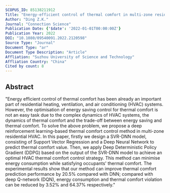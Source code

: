 ```yaml
---
SCOPUS_ID: 85138211912
Title: "Energy-efficient control of thermal comfort in multi-zone residential HVAC via reinforcement learning"
Author: "Ding Z.K."
Journal: "Connection Science"
Publication Date: {'$date': '2022-01-01T00:00:00Z'}
Publication Year: 2022
DOI: "10.1080/09540091.2022.2120598"
Source Type: "Journal"
Document Type: "ar"
Document Type Description: "Article"
Affliation: "Suzhou University of Science and Technology"
Affliation Country: "China"
Cited by count: 8
---
```


## Abstract
"Energy efficient control of thermal comfort has been already an important part of residential heating, ventilation, and air conditioning (HVAC) systems. However, the optimisation of energy saving control for thermal comfort is not an easy task due to the complex dynamics of HVAC systems, the dynamics of thermal comfort and the trade-off between energy saving and thermal comfort. To solve the above problem, we propose a deep reinforcement learning-based thermal comfort control method in multi-zone residential HVAC. In this paper, firstly we design a SVR-DNN model, consisting of Support Vector Regression and a Deep Neural Network to predict thermal comfort value. Then, we apply Deep Deterministic Policy Gradient (DDPG) based on the output of the SVR-DNN model to achieve an optimal HVAC thermal comfort control strategy. This method can minimise energy consumption while satisfying occupants' thermal comfort. The experimental results show that our method can improve thermal comfort prediction performance by 20.5% compared with DNN; compared with deep Q-network (DQN), energy consumption and thermal comfort violation can be reduced by 3.52% and 64.37% respectively."
